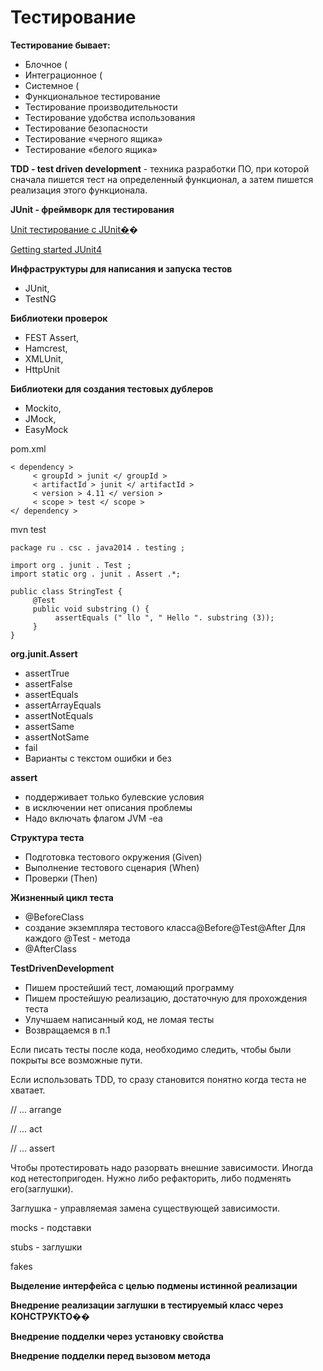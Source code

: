 # Тестирование

**Тестирование бывает:**

* Блочное (
* Интеграционное (
* Системное (
* Функциональное тестирование
* Тестирование производительности
* Тестирование удобства использования
* Тестирование безопасности
* Тестирование «черного ящика»
* Тестирование «белого ящика»&#x20;

**TDD - test driven development** - техника разработки ПО, при которой сначала пишется тест на определенный функционал, а затем пишется реализация этого функционала.

**JUnit - фреймворк для тестирования**&#x20;

&#x20;    [Unit тестирование с JUnit�](http://devcolibri.com/864)�

&#x20;    [Getting started JUnit4](https://github.com/junit-team/junit4/wiki/Getting-started)

**Инфраструктуры для написания и запуска тестов**

* JUnit,
* TestNG

**Библиотеки проверок**

* FEST Assert,
* Hamcrest,
* XMLUnit,
* HttpUnit

**Библиотеки для создания тестовых дублеров**

* Mockito,
* JMock,
* EasyMock&#x20;

pom.xml

```
< dependency > 
     < groupId > junit </ groupId > 
     < artifactId > junit </ artifactId > 
     < version > 4.11 </ version > 
     < scope > test </ scope > 
</ dependency > 
```

mvn test

```
package ru . csc . java2014 . testing ; 

import org . junit . Test ; 
import static org . junit . Assert .*; 

public class StringTest { 
     @Test 
     public void substring () { 
          assertEquals (" llo ", " Hello ". substring (3)); 
     } 
}
```

**org.junit.Assert**

* assertTrue
* assertFalse
* assertEquals
* assertArrayEquals
* assertNotEquals
* assertSame
* assertNotSame
* fail
* Варианты с текстом ошибки и без

**assert**&#x20;

* поддерживает только булевские условия
* в исключении нет описания проблемы
* Надо включать флагом JVM -ea

**Структура теста**

* Подготовка тестового окружения (Given)
* Выполнение тестового сценария (When)
* Проверки (Then)

**Жизненный цикл теста**

* @BeforeClass
* создание экземпляра тестового класса@Before@Test@After Для каждого @Test - метода
* @AfterClass

**TestDrivenDevelopment**

* Пишем простейший тест, ломающий программу
* Пишем простейшую реализацию, достаточную для прохождения теста
* Улучшаем написанный код, не ломая тесты
* Возвращаемся в п.1

Если писать тесты после кода, необходимо следить, чтобы были покрыты все возможные пути.

Если использовать TDD, то сразу становится понятно когда теста не хватает.

&#x20;        // ... arrange

&#x20;        // ... act

&#x20;        // ... assert

Чтобы протестировать надо разорвать внешние зависимости. Иногда код нетестопригоден. Нужно либо рефакторить, либо подменять его(заглушки).

Заглушка - управляемая замена существующей зависимости.

mocks - подставки

stubs - заглушки

fakes

**Выделение интерфейса с целью подмены истинной реализации**

**Внедрение реализации заглушки в тестируемый класс через КОНСТРУКТО�**�

**Внедрение подделки через установку свойства**

**Внедрение подделки перед вызовом метода**
